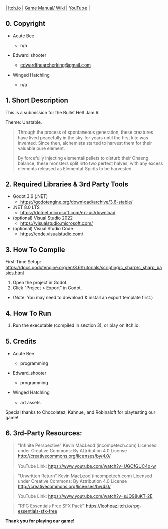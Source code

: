 | [Itch.io](https://mynameisnotjones.itch.io/ohaeng-theory) | [Game Manual/ Wiki](https://docs.google.com/document/d/1PAuBFjET1WepqGIbUgpVj5Kay4G5USBJtCVM2sPDxTQ/edit?tab=t.0) | [YouTube](https://www.youtube.com/watch?v=z_Z3fEECPLE) |

## 0. Copyright

* Acute Bee
  * n/a

* Edward_shooter
  * edwardthearcherking@gmail.com

* Winged Hatchling
  * n/a

## 1. Short Description

This is a submission for the Bullet Hell Jam 6.  

Theme: Unstable.  

> Through the process of spontaneous generation, these creatures have lived peacefully in the sky for years until the first kite was invented.
> Since then, alchemists started to harvest them for their valuable pure element. 
> 
> By forcefully injecting elemental pellets to disturb their Ohaeng balance, these monsters split into two perfect halves, with any excess elements released as Elemental Spirits to be harvested. 

## 2. Required Libraries & 3rd Party Tools

* Godot 3.6 (.NET)
  * https://godotengine.org/download/archive/3.6-stable/
* .NET 8.0 LTS
  * https://dotnet.microsoft.com/en-us/download
* (optional) Visual Studio 2022
  * https://visualstudio.microsoft.com/
* (optional) Visual Studio Code
  * https://code.visualstudio.com/

## 3. How To Compile

First-Time Setup:  
https://docs.godotengine.org/en/3.6/tutorials/scripting/c_sharp/c_sharp_basics.html

1. Open the project in Godot.
2. Click "Project > Export" in Godot.
  * (Note: You may need to download & install an export template first.)

## 4. How To Run

1. Run the executable (compiled in section 3), or play on Itch.io.

## 5. Credits

* Acute Bee
  * programming

* Edward_shooter
  * programming

* Winged Hatchling
  * art assets

Special thanks to Chocolatez, ​Kahnue, and ​Robinaloft for playtesting our game!​

## 6. 3rd-Party Resources:

> "Infinite Perspective" Kevin MacLeod (incompetech.com)
> Licensed under Creative Commons: By Attribution 4.0 License
> http://creativecommons.org/licenses/by/4.0/
> 
> YouTube Link: https://www.youtube.com/watch?v=UGOfGUC4o-w

> "Unwritten Return" Kevin MacLeod (incompetech.com)
> Licensed under Creative Commons: By Attribution 4.0 License
> http://creativecommons.org/licenses/by/4.0/
> 
> YouTube Link: https://www.youtube.com/watch?v=sJQ98uKT-2E

> "RPG Essentials Free SFX Pack"
> https://leohpaz.itch.io/rpg-essentials-sfx-free

**Thank you for playing our game!**  
